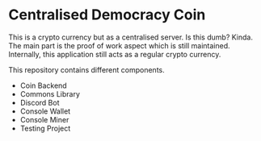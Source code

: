 # Centralised Democracy Coin
This is a crypto currency but as a centralised server. Is this dumb? Kinda.
The main part is the proof of work aspect which is still maintained. Internally,
this application still acts as a regular crypto currency.


This repository contains different components.
- Coin Backend
- Commons Library
- Discord Bot
- Console Wallet
- Console Miner
- Testing Project



